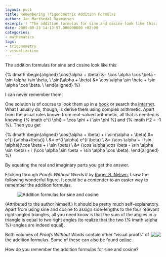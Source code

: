 ```yaml
---
layout: post
title: Remembering Trigonometric Addition Formulas
author: Jan Marthedal Rasmussen
excerpt: ! "The addition formulas for sine and cosine look like this: [...] I can never remember them. [...]"
date: 2009-09-23 14:13:57.000000000 +02:00
categories:
- mathematics
tags:
- trigonometry
- visualization
---
```

The addition formulas for sine and cosine look like this:

{% dmath \begin{aligned} \cos(\alpha + \beta) &= \cos \alpha \cos \beta - \sin \alpha \sin \beta, \\ \sin(\alpha + \beta) &= \cos \alpha \sin \beta + \sin \alpha \cos \beta. \\ \end{aligned} %}

I can never remember them.

One solution is of course to look them up in a [book](http://www.math.sfu.ca/~cbm/aands/page_72.htm) or search the [internet](http://en.wikipedia.org/wiki/Angle_addition_formula#Angle_sum_and_difference_identities). What I usually do, though, is derive them using complex arithmetic. Apart from the usual rules known from real-valued arithmetic, all that is needed is knowing {% imath e^{i \phi} = \cos \phi + i \sin \phi %} and {% imath i^2 = -1 %}. Then you get

{% dmath \begin{aligned} \cos(\alpha + \beta) + i \sin(\alpha + \beta) &= e^{i (\alpha+\beta)} \\ &= e^{i \alpha} e^{i \beta} \\ &= (\cos \alpha + i \sin \alpha)(\cos \beta + i \sin \beta) \\ &= (\cos \alpha \cos \beta - \sin \alpha \sin \beta) + i (\cos \alpha \sin \beta + \sin \alpha \cos \beta). \end{aligned} %}

By equating the real and imaginary parts you get the answer.

Flicking through *Proofs Without Words II* by [Roger B. Nelsen](http://legacy.lclark.edu/~mathsci/nelsen.html), I saw the following wonderful figure. It could be a contender to an easier way to remember the addition formulas.

<figure>
  <img src="{{site.baseurl}}media/trigadd.svg" class="img-responsive" alt="Addition formulas for sine and cosine">
</figure>

(Attributed to the author himself.) It should be pretty much self-explanatory. Apart from using sine and cosine to assign side-lengths to the four relevant right-angled triangles, all you need know is that the sum of the angles in a triangle is equal to two right angles (to realize that the two {% imath \alpha %}-angles are indeed equal).

<div style="float:right"><a href="{% amazon pww2 %}"><img src="{% bookcover pww2 %}" /></a></div>
<div style="float:right"><a href="{% amazon pww1 %}"><img src="{% bookcover pww1 %}" /></a></div>

Both volumes of *Proofs Without Words* contain other &#8220;visual proofs&#8221; of the addition formulas. Some of these can also be found [online](http://mathworld.wolfram.com/TrigonometricAdditionFormulas.html).

How do you remember the addition formulas for sine and cosine?

